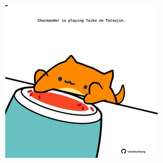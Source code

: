 <!-- built at 30/04/2025, 21:00:31 UTC -->
<p align="center">
  <img width="500" height="500" src="./ReadmeImage.svg">
</p>
